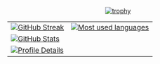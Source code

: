 <div align="center">
  
  [![trophy](https://github-profile-trophy.vercel.app/?username=Lucaaa31&theme=dark&row=2)](https://github.com/ryo-ma/github-profile-trophy)

  <table>
    <tr>
      <td>
        <a href="https://git.io/streak-stats">
          <img src="https://streak-stats.demolab.com?user=Lucaaa31&theme=dark&border_radius=5&mode=weekly&card_width=300" alt="GitHub Streak">
        </a>
      </td>
      <td>
        <a href="https://github.com/anuraghazra/github-readme-stats">
          <img src="https://github-readme-stats.vercel.app/api/top-langs/?username=Lucaaa31&layout=donut-vertical&theme=dark" alt="Most used languages">
        </a>
      </td>
    </tr>
    <tr>
      <td colspan="2">
        <a href="https://github.com/anuraghazra/github-readme-stats">
          <img src="https://github-readme-stats.vercel.app/api?username=Lucaaa31&show_icons=true&theme=dark&count_private=true" alt="GitHub Stats">
        </a>
      </td>
    </tr>
    <tr>
      <td colspan="2">
        <a href="https://github.com/ryo-ma/github-profile-trophy">
          <img src="https://github-profile-summary-cards.vercel.app/api/cards/profile-details?username=luciobaiocchi&theme=dark" alt="Profile Details">

  </table>

</div>
